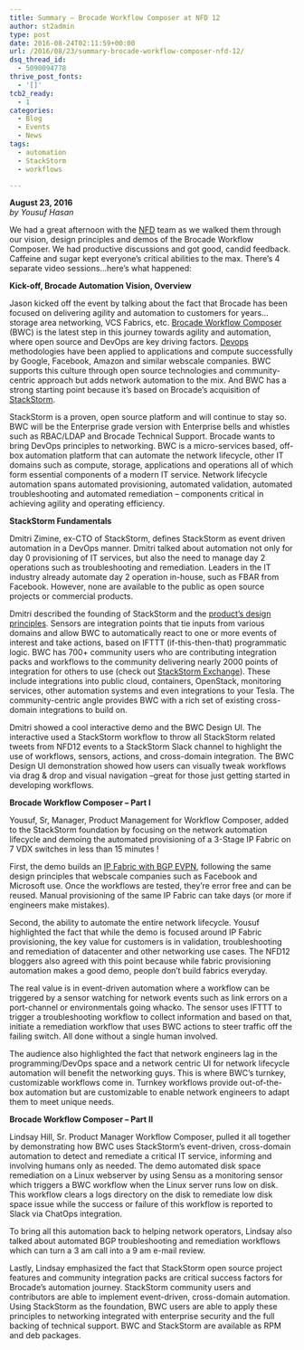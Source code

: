 ```yaml
---
title: Summary – Brocade Workflow Composer at NFD 12
author: st2admin
type: post
date: 2016-08-24T02:11:59+00:00
url: /2016/08/23/summary-brocade-workflow-composer-nfd-12/
dsq_thread_id:
  - 5090094778
thrive_post_fonts:
  - '[]'
tcb2_ready:
  - 1
categories:
  - Blog
  - Events
  - News
tags:
  - automation
  - StackStorm
  - workflows

---
```

**August 23, 2016**  
_by Yousuf Hasan_

We had a great afternoon with the [NFD][1] team as we walked them through our vision, design principles and demos of the Brocade Workflow Composer. We had productive discussions and got good, candid feedback. Caffeine and sugar kept everyone’s critical abilities to the max. There&#8217;s 4 separate video sessions&#8230;here’s what happened:

<!--more-->

**Kick-off, Brocade Automation Vision, Overview**

<p style="text-align: center;">
</p>

Jason kicked off the event by talking about the fact that Brocade has been focused on delivering agility and automation to customers for years&#8230;storage area networking, VCS Fabrics, etc. [Brocade Workflow Composer][2] (BWC) is the latest step in this journey towards agility and automation, where open source and DevOps are key driving factors. [Devops][3] methodologies have been applied to applications and compute successfully by Google, Facebook, Amazon and similar webscale companies. BWC supports this culture through open source technologies and community-centric approach but adds network automation to the mix. And BWC has a strong starting point because it’s based on Brocade’s acquisition of [StackStorm][4].

StackStorm is a proven, open source platform and will continue to stay so. BWC will be the Enterprise grade version with Enterprise bells and whistles such as RBAC/LDAP and Brocade Technical Support. Brocade wants to bring DevOps principles to networking. BWC is a micro-services based, off-box automation platform that can automate the network lifecycle, other IT domains such as compute, storage, applications and operations all of which form essential components of a modern IT service. Network lifecycle automation spans automated provisioning, automated validation, automated troubleshooting and automated remediation – components critical in achieving agility and operating efficiency.

**StackStorm Fundamentals**

<p style="text-align: center;">
</p>

Dmitri Zimine, ex-CTO of StackStorm, defines StackStorm as event driven automation in a DevOps manner. Dmitri talked about automation not only for day 0 provisioning of IT services, but also the need to manage day 2 operations such as troubleshooting and remediation. Leaders in the IT industry already automate day 2 operation in-house, such as FBAR from Facebook. However, none are available to the public as open source projects or commercial products.

Dmitri described the founding of StackStorm and the [product’s design principles][5]. Sensors are integration points that tie inputs from various domains and allow BWC to automatically react to one or more events of interest and take actions, based on IFTTT (if-this-then-that) programmatic logic. BWC has 700+ community users who are contributing integration packs and workflows to the community delivering nearly 2000 points of integration for others to use (check out [StackStorm Exchange][6]). These include integrations into public cloud, containers, OpenStack, monitoring services, other automation systems and even integrations to your Tesla. The community-centric angle provides BWC with a rich set of existing cross-domain integrations to build on.

Dmitri showed a cool interactive demo and the BWC Design UI. The interactive used a StackStorm workflow to throw all StackStorm related tweets from NFD12 events to a StackStorm Slack channel to highlight the use of workflows, sensors, actions, and cross-domain integration. The BWC Design UI demonstration showed how users can visually tweak workflows via drag & drop and visual navigation –great for those just getting started in developing workflows.

**Brocade Workflow Composer &#8211; Part I**

<p style="text-align: center;">
</p>

Yousuf, Sr, Manager, Product Management for Workflow Composer, added to the StackStorm foundation by focusing on the network automation lifecycle and demoing the automated provisioning of a 3-Stage IP Fabric on 7 VDX switches in less than 15 minutes !

First, the demo builds an <span><a href="http://www.brocade.com/content/html/en/brocade-validated-design/brocade-ip-fabric-bvd/GUID-97AEEEEE-D579-423D-85E3-9BB3A97D5E60.html">IP Fabric with BGP EVPN</a></span>, following the same design principles that webscale companies such as Facebook and Microsoft use. Once the workflows are tested, they’re error free and can be reused. Manual provisioning of the same IP Fabric can take days (or more if engineers make mistakes).

Second, the ability to automate the entire network lifecycle. Yousuf highlighted the fact that while the demo is focused around IP Fabric provisioning, the key value for customers is in validation, troubleshooting and remediation of datacenter and other networking use cases. The NFD12 bloggers also agreed with this point because while fabric provisioning automation makes a good demo, people don’t build fabrics everyday.

The real value is in event-driven automation where a workflow can be triggered by a sensor watching for network events such as link errors on a port-channel or environmentals going whacko. The sensor uses IFTTT to trigger a troubleshooting workflow to collect information and based on that, initiate a remediation workflow that uses BWC actions to steer traffic off the failing switch. All done without a single human involved.

The audience also highlighted the fact that network engineers lag in the programming/DevOps space and a network centric UI for network lifecycle automation will benefit the networking guys. This is where BWC’s turnkey, customizable workflows come in. Turnkey workflows provide out-of-the-box automation but are customizable to enable network engineers to adapt them to meet unique needs.

**Brocade Workflow Composer &#8211; Part II**

<p style="text-align: center;">
</p>

Lindsay Hill, Sr. Product Manager Workflow Composer, pulled it all together by demonstrating how BWC uses StackStorm’s event-driven, cross-domain automation to detect and remediate a critical IT service, informing and involving humans only as needed. The demo automated disk space remediation on a Linux webserver by using Sensu as a monitoring sensor which triggers a BWC workflow when the Linux server runs low on disk. This workflow clears a logs directory on the disk to remediate low disk space issue while the success or failure of this workflow is reported to Slack via ChatOps integration.

To bring all this automation back to helping network operators, Lindsay also talked about automated BGP troubleshooting and remediation workflows which can turn a 3 am call into a 9 am e-mail review.

Lastly, Lindsay emphasized the fact that StackStorm open source project features and community integration packs are critical success factors for Brocade’s automation journey. StackStorm community users and contributors are able to implement event-driven, cross-domain automation. Using StackStorm as the foundation, BWC users are able to apply these principles to networking integrated with enterprise security and the full backing of technical support. BWC and StackStorm are available as RPM and deb packages.

 [1]: http://techfieldday.com/event/nfd12
 [2]: http://www.brocade.com/en/products-services/network-automation/workflow-composer.html
 [3]: https://theagileadmin.com/what-is-devops/
 [4]: https://stackstorm.com/
 [5]: https://docs.stackstorm.com/overview.html
 [6]: https://exchange.stackstorm.org